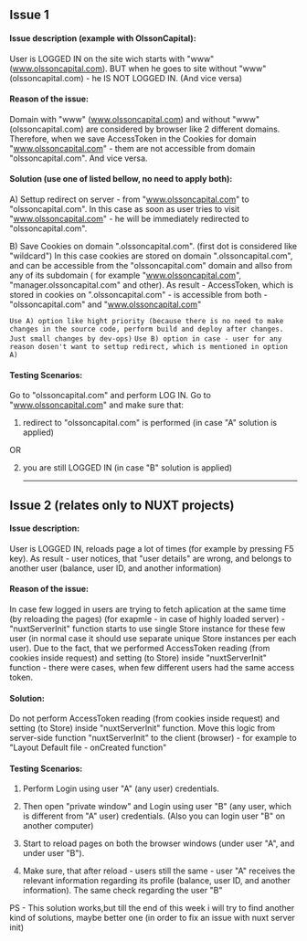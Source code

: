 ## Issue 1

#### Issue description (example with OlssonCapital):

User is LOGGED IN on the site wich starts with "www" (www.olssoncapital.com).
BUT when he goes to site without "www" (olssoncapital.com) - he IS NOT LOGGED IN.
(And vice versa)

#### Reason of the issue:

Domain with "www" (www.olssoncapital.com) and without "www" (olssoncapital.com) are considered by browser like 2 different domains.
Therefore, when we save AccessToken in the Cookies for domain "www.olssoncapital.com" - them are not accessible from domain "olssoncapital.com". And vice versa.

#### Solution (use one of listed bellow, no need to apply both):

A) Settup redirect on server - from "www.olssoncapital.com" to "olssoncapital.com".
In this case as soon as user tries to visit "www.olssoncapital.com" - he will be immediately redirected to "olssoncapital.com".

B) Save Cookies on domain ".olssoncapital.com". (first dot is considered like "wildcard")
In this case cookies are stored on domain ".olssoncapital.com", and can be accessible from the "olssoncapital.com" domain and allso from any of its subdomain ( for example "www.olssoncapital.com", "manager.olssoncapital.com" and other). As result -  AccessToken, which is stored in cookies on ".olssoncapital.com" - is accessible from both - "olssoncapital.com" and "www.olssoncapital.com"

`Use A) option like hight priority (because there is no need to make changes in the source code, perform build and deploy after changes. Just small changes by dev-ops)`
`Use B) option in case - user for any reason dosen't want to settup redirect, which is mentioned in option A)`

#### Testing Scenarios:

Go to "olssoncapital.com" and perform LOG IN.
Go to "www.olssoncapital.com" and make sure that:

1) redirect to "olssoncapital.com" is performed (in case "A" solution is applied)

OR

2) you are still LOGGED IN (in case "B" solution is applied)


   ------------------------------------------------------------------------------------------------------------------------------------------

## Issue 2 (relates only to NUXT projects)

#### Issue description:

User is LOGGED IN, reloads page a lot of times (for example by pressing F5 key).
As result - user notices, that "user details" are wrong, and belongs to another user (balance, user ID, and another information)

#### Reason of the issue:

In case few logged in users are trying to fetch aplication at the same time (by reloading the pages) (for exapmle - in case of highly loaded server) - "nuxtServerInit" function starts to use single Store instance for these few user (in normal case it should use separate unique Store instances per each user). Due to the fact, that we performed AccessToken reading (from cookies inside request) and setting (to Store) inside "nuxtServerInit" function - there were cases, when few different users had the same access token.

#### Solution:

Do not perform AccessToken reading (from cookies inside request) and setting (to Store) inside "nuxtServerInit" function.
Move this logic from server-side function "nuxtServerInit" to the client (browser) - for example to "Layout Default file - onCreated function"

#### Testing Scenarios:
1) Perform Login using user "A" (any user) credentials.

2) Then open "private window" and Login using user "B" (any user, which is different from "A" user) credentials. (Also you can login user "B" on another computer)

3) Start to reload pages on both the browser windows (under user "A", and under user "B").

4) Make sure, that after reload - users still the same - user "A" receives the relevant information regarding its profile (balance, user ID, and another information). The same check regarding the user "B"

PS - This solution works,but till the end of this week i will try to find another kind of solutions, maybe better one (in order to fix an issue with nuxt server init)
